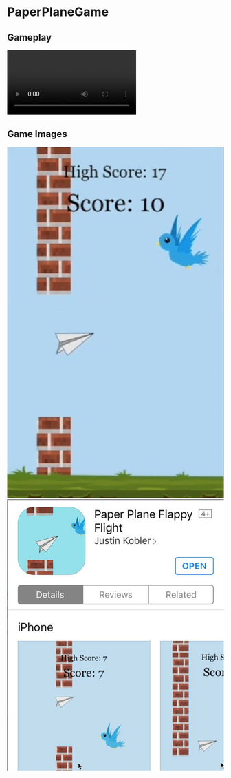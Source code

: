 # PaperPlaneGame
## Gameplay
![](PapPlaneGameClip.MOV)

## Game Images
![](PapPlaneGameImages/Image1.png)
![](PapPlaneGameImages/Image2.png)
